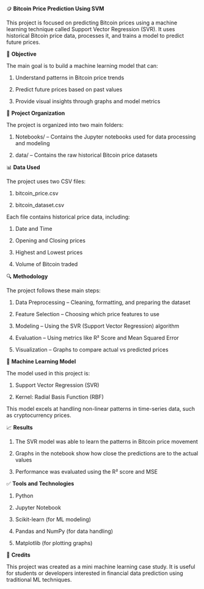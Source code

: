 🪙 **Bitcoin Price Prediction Using SVM**

This project is focused on predicting Bitcoin prices using a machine learning technique called Support Vector Regression (SVR). It uses historical Bitcoin price data, processes it, and trains a model to predict future prices.


📌 **Objective**

The main goal is to build a machine learning model that can:

1. Understand patterns in Bitcoin price trends

2. Predict future prices based on past values

3. Provide visual insights through graphs and model metrics


📂 **Project Organization**

The project is organized into two main folders:

1. Notebooks/ – Contains the Jupyter notebooks used for data processing and modeling

2. data/ – Contains the raw historical Bitcoin price datasets


📊 **Data Used**

The project uses two CSV files:

1. bitcoin_price.csv

2. bitcoin_dataset.csv

Each file contains historical price data, including:

1. Date and Time

2. Opening and Closing prices

3. Highest and Lowest prices
   
4. Volume of Bitcoin traded


🔍 **Methodology**

The project follows these main steps:

1. Data Preprocessing – Cleaning, formatting, and preparing the dataset

2. Feature Selection – Choosing which price features to use

3. Modeling – Using the SVR (Support Vector Regression) algorithm

4. Evaluation – Using metrics like R² Score and Mean Squared Error

5. Visualization – Graphs to compare actual vs predicted prices

🧠 **Machine Learning Model**

The model used in this project is:

1. Support Vector Regression (SVR)

2. Kernel: Radial Basis Function (RBF)

This model excels at handling non-linear patterns in time-series data, such as cryptocurrency prices.

📈 **Results**

1. The SVR model was able to learn the patterns in Bitcoin price movement

2. Graphs in the notebook show how close the predictions are to the actual values

3. Performance was evaluated using the R² score and MSE

✅ **Tools and Technologies**

1. Python

2. Jupyter Notebook

3. Scikit-learn (for ML modeling)

4. Pandas and NumPy (for data handling)

5. Matplotlib (for plotting graphs)

📘 **Credits**

This project was created as a mini machine learning case study. It is useful for students or developers interested in financial data prediction using traditional ML techniques.

